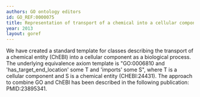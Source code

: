 ```yaml
--- 
authors: GO ontology editors
id: GO_REF:0000075
title: Representation of transport of a chemical into a cellular component as biological process in the Gene Ontology
year: 2013
layout: goref
---
```


We have created a standard template for classes describing the transport of a chemical entity (ChEBI) into a cellular component as a biological process. The underlying equivalence axiom template is "GO:0006810 and 'has_target_end_location' some T and 'imports' some S", where T is a cellular component and S is a chemical entity (CHEBI:24431). The approach to combine GO and ChEBI has been described in the following publication: PMID:23895341.
